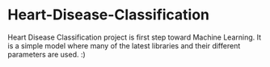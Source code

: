 # Heart-Disease-Classification
Heart Disease Classification project is first step toward Machine Learning. It is a simple model where many of the latest libraries and their different parameters are used. :)
